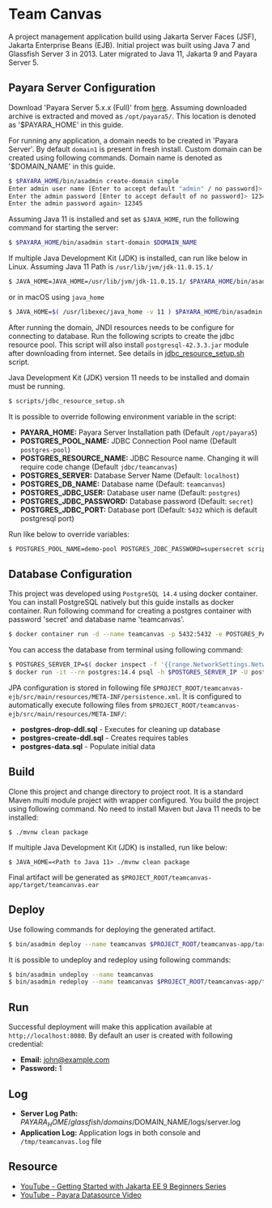 # Team Canvas

A project management application build using Jakarta Server Faces (JSF), Jakarta Enterprise Beans (EJB). Initial project
was built using Java 7 and Glassfish Server 3 in 2013. Later migrated to Java 11, Jakarta 9 and Payara Server 5. 

## Payara Server Configuration

Download 'Payara Server 5.x.x (Full)' from [here](https://www.payara.fish/downloads/payara-platform-community-edition/).
Assuming downloaded archive is extracted and moved as `/opt/payara5/`. This location is denoted as '$PAYARA_HOME' in this guide.

For running any application, a domain needs to be created in 'Payara Server'. By default `domain1` is present in fresh install.
Custom domain can be created using following commands. Domain name is denoted as '$DOMAIN_NAME' in this guide.
```sh
$ $PAYARA_HOME/bin/asadmin create-domain simple
Enter admin user name [Enter to accept default "admin" / no password]> admin
Enter the admin password [Enter to accept default of no password]> 12345
Enter the admin password again> 12345
```

Assuming Java 11 is installed and set as `$JAVA_HOME`, run the following command for starting the server:
```sh
$ $PAYARA_HOME/bin/asadmin start-domain $DOMAIN_NAME
```

If multiple Java Development Kit (JDK) is installed, can run like below in Linux. Assuming Java 11 Path is `/usr/lib/jvm/jdk-11.0.15.1/`
```sh
$ JAVA_HOME=JAVA_HOME=/usr/lib/jvm/jdk-11.0.15.1/ $PAYARA_HOME/bin/asadmin start-domain $DOMAIN_NAME

```
or in macOS using `java_home`
```sh
$ JAVA_HOME=$( /usr/libexec/java_home -v 11 ) $PAYARA_HOME/bin/asadmin start-domain $DOMAIN_NAME
```

After running the domain, JNDI resources needs to be configure for connecting to database. Run the following scripts to
create the jdbc resource pool. This script will also install `postgresql-42.3.3.jar` module after downloading from internet.
See details in [jdbc_resource_setup.sh](scripts/jdbc_resource_setup.sh) script.

Java Development Kit (JDK) version 11 needs to be installed and domain must be running.
```sh
$ scripts/jdbc_resource_setup.sh
```

It is possible to override following environment variable in the script:
* **PAYARA_HOME:** Payara Server Installation path (Default `/opt/payara5`)
* **POSTGRES_POOL_NAME:** JDBC Connection Pool name (Default `postgres-pool`)
* **POSTGRES_RESOURCE_NAME:** JDBC Resource name. Changing it will require code change (Default `jdbc/teamcanvas`)
* **POSTGRES_SERVER:** Database Server Name (Default: `localhost`)
* **POSTGRES_DB_NAME:** Database name (Default: `teamcanvas`)
* **POSTGRES_JDBC_USER:** Database user name (Default: `postgres`) 
* **POSTGRES_JDBC_PASSWORD:** Database password (Default: `secret`) 
* **POSTGRES_JDBC_PORT:** Database port (Default: `5432` which is default postgresql port)

Run like below to override variables:
```sh
$ POSTGRES_POOL_NAME=demo-pool POSTGRES_JDBC_PASSWORD=supersecret scripts/jdbc_resource_setup.sh
```

## Database Configuration

This project was developed using `PostgreSQL 14.4` using docker container. You can install PostgreSQL natively but this
guide installs as docker container. Run following command for creating a postgres container with password 'secret'
and database name 'teamcanvas'.

```sh
$ docker container run -d --name teamcanvas -p 5432:5432 -e POSTGRES_PASSWORD=secret -e POSTGRES_DB=teamcanvas -e POSTGRES_USER=postgres postgres:14.4
```

You can access the database from terminal using following command:
```sh
$ POSTGRES_SERVER_IP=$( docker inspect -f '{{range.NetworkSettings.Networks}}{{.IPAddress}}{{end}}' teamcanvas )
$ docker run -it --rm postgres:14.4 psql -h $POSTGRES_SERVER_IP -U postgres
```

JPA configuration is stored in following file `$PROJECT_ROOT/teamcanvas-ejb/src/main/resources/META-INF/persistence.xml`.
It is configured to automatically execute following files from `$PROJECT_ROOT/teamcanvas-ejb/src/main/resources/META-INF/`:

* **postgres-drop-ddl.sql** - Executes for cleaning up database
* **postgres-create-ddl.sql** - Creates requires tables
* **postgres-data.sql** - Populate initial data

## Build

Clone this project and change directory to project root. It is a standard Maven multi module project with wrapper configured.
You build the project using following command. No need to install Maven but Java 11 needs to be installed:

```$sh
$ ./mvnw clean package
```

If multiple Java Development Kit (JDK) is installed, run like below:
```$sh
$ JAVA_HOME=<Path to Java 11> ./mvnw clean package
```
Final artifact will be generated as `$PROJECT_ROOT/teamcanvas-app/target/teamcanvas.ear`

## Deploy

Use following commands for deploying the generated artifact.
```sh
$ bin/asadmin deploy --name teamcanvas $PROJECT_ROOT/teamcanvas-app/target/teamcanvas.ear
```

It is possible to undeploy and redeploy using following commands:
```sh
$ bin/asadmin undeploy --name teamcanvas
$ bin/asadmin redeploy --name teamcanvas $PROJECT_ROOT/teamcanvas-app/target/teamcanvas.ear
```

## Run
Successful deployment will make this application available at `http;//localhost:8080`. By default an user is created with following credential:

* **Email:** john@example.com
* **Password:** 1

## Log
* **Server Log Path:** $PAYARA_HOME/glassfish/domains/$DOMAIN_NAME/logs/server.log
* **Application Log:** Application logs in both console and `/tmp/teamcanvas.log` file

## Resource
* [YouTube - Getting Started with Jakarta EE 9 Beginners Series](https://www.youtube.com/watch?v=dl30p1j-Wbw&list=PLFMhxiCgmMR9Yo4p20k4lAJniEYqPsjNA)
* [YouTube - Payara Datasource Video](https://www.youtube.com/watch?v=dl30p1j-Wbw&list=PLFMhxiCgmMR9Yo4p20k4lAJniEYqPsjNA)
